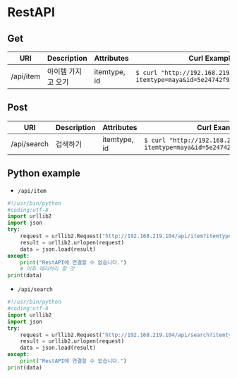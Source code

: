 # RestAPI

## Get
| URI | Description | Attributes | Curl Example |
| --- | --- | --- | --- |
| /api/item | 아이템 가지고 오기 | itemtype, id | `$ curl "http://192.168.219.104/api/item?itemtype=maya&id=5e24742f901da0498519f7a7"` |


## Post
| URI | Description | Attributes | Curl Example |
| --- | --- | --- | --- |
| /api/search | 검색하기 | itemtype, id | `$ curl "http://192.168.219.104/api/search?itemtype=maya&id=5e24742f901da0498519f7a7"` |


## Python example
- ```/api/item```

```python
#!/usr/bin/python
#coding:utf-8
import urllib2
import json
try:
    request = urllib2.Request("http://192.168.219.104/api/item?itemtype=maya&id=5e24742f901da0498519f7a7")
    result = urllib2.urlopen(request)
    data = json.load(result)
except:
    print("RestAPI에 연결할 수 없습니다.")
    # 이후 에러처리 할 것
print(data)
```

- ```/api/search```
```python
#!/usr/bin/python
#coding:utf-8
import urllib2
import json
try:
    request = urllib2.Request("http://192.168.219.104/api/search?itemtype=maya&id=5e24742f901da0498519f7a7")
    result = urllib2.urlopen(request)
    data = json.load(result)
except:
    print("RestAPI에 연결할 수 없습니다.")
print(data)
```
